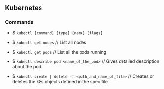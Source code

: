## Kubernetes

### Commands

-   $ `kubectl [command] [type] [name] [flags]`

-   $ `kubectl get nodes` // List all nodes
-   $ `kubectl get pods` // List all the pods running
-   $ `kubectl describe pod <name_of_the_pod>` // Gives detailed description about the pod
-   $ `kubectl create | delete -f <path_and_name_of_file>` // Creates or deletes the k8s objects defined in the spec file
